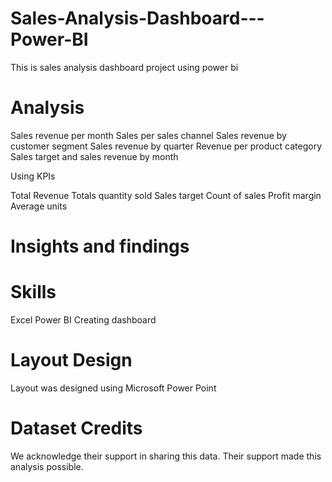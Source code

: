# Sales-Analysis-Dashboard---Power-BI
This is sales analysis dashboard project using power bi

# Analysis
Sales revenue per month
Sales per sales channel
Sales revenue by customer segment
Sales revenue by quarter
Revenue per product category
Sales target and sales revenue by month

Using KPIs

Total Revenue
Totals quantity sold
Sales target
Count of sales
Profit margin
Average units

# Insights and findings

# Skills
Excel
Power BI
Creating dashboard

# Layout Design
Layout was designed using Microsoft Power Point

# Dataset Credits
We acknowledge their support in sharing this data. Their support made this analysis possible.
